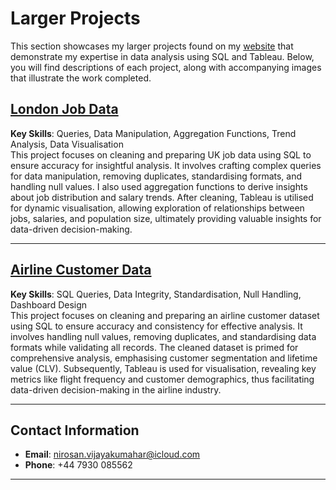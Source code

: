 # Larger Projects
This section showcases my larger projects found on my [website](https://nirosan-v.github.io/-NirosanVijayakumar.github.io/) that demonstrate my expertise in data analysis using SQL and Tableau. Below, you will find descriptions of each project, along with accompanying images that illustrate the work completed.

## [London Job Data](https://nirosan-v.github.io/-NirosanVijayakumar.github.io/project_one.html)
**Key Skills**: Queries, Data Manipulation, Aggregation Functions, Trend Analysis, Data Visualisation  
This project focuses on cleaning and preparing UK job data using SQL to ensure accuracy for insightful analysis. It involves crafting complex queries for data manipulation, removing duplicates, standardising formats, and handling null values. I also used aggregation functions to derive insights about job distribution and salary trends. After cleaning, Tableau is utilised for dynamic visualisation, allowing exploration of relationships between jobs, salaries, and population size, ultimately providing valuable insights for data-driven decision-making.

---

## [Airline Customer Data](https://nirosan-v.github.io/-NirosanVijayakumar.github.io/project_two.html)
**Key Skills**: SQL Queries, Data Integrity, Standardisation, Null Handling, Dashboard Design  
This project focuses on cleaning and preparing an airline customer dataset using SQL to ensure accuracy and consistency for effective analysis. It involves handling null values, removing duplicates, and standardising data formats while validating all records. The cleaned dataset is primed for comprehensive analysis, emphasising customer segmentation and lifetime value (CLV). Subsequently, Tableau is used for visualisation, revealing key metrics like flight frequency and customer demographics, thus facilitating data-driven decision-making in the airline industry.

---

## Contact Information

- **Email**: [nirosan.vijayakumahar@icloud.com](mailto:nirosan.vijayakumahar@icloud.com)
- **Phone**: +44 7930 085562

---

